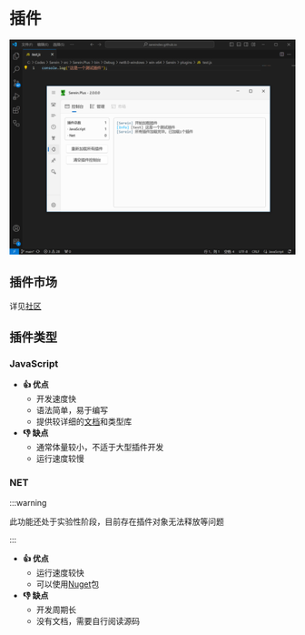 # 插件

![插件](./plugins.png)

## 插件市场

详见[社区](https://sereincommunity.github.io/plugins)

## 插件类型

### JavaScript

- **👍 优点**
  - 开发速度快
  - 语法简单，易于编写
  - 提供较详细的[文档](../development/plugins/js/)和类型库
- **👎 缺点**
  - 通常体量较小，不适于大型插件开发
  - 运行速度较慢

### NET

:::warning

此功能还处于实验性阶段，目前存在插件对象无法释放等问题

:::

- **👍 优点**
  - 运行速度较快
  - 可以使用[Nuget](https://www.nuget.org/)包
- **👎 缺点**
  - 开发周期长
  - 没有文档，需要自行阅读源码

